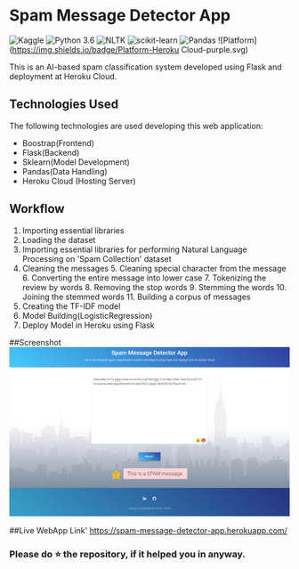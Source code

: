# Spam Message Detector App

![Kaggle](https://img.shields.io/badge/Dataset-Kaggle-lightblue.svg) ![Python 3.6](https://img.shields.io/badge/Python-3.6-brightgreen.svg) ![NLTK](https://img.shields.io/badge/Library-NLTK-blue.svg) ![scikit-learn](https://img.shields.io/badge/Library-sklearn-orange.svg)  ![Pandas](https://img.shields.io/badge/Library-Pandas-darkblue.svg) ![Platform](https://img.shields.io/badge/Platform-Heroku Cloud-purple.svg)

This is an AI-based spam classification system developed using Flask and deployment at Heroku Cloud.

## Technologies Used
The following technologies are used developing this web application:
- Boostrap(Frontend)
- Flask(Backend)
- Sklearn(Model Development)
- Pandas(Data Handling)
- Heroku Cloud (Hosting Server)

## Workflow
1. Importing essential libraries
2. Loading the dataset
3. Importing essential libraries for performing Natural Language Processing on 'Spam Collection' dataset
4. Cleaning the messages
	5. Cleaning special character from the message
	6. Converting the entire message into lower case
	7. Tokenizing the review by words
	8. Removing the stop words
	9. Stemming the words
	10. Joining the stemmed words
	11. Building a corpus of messages
12. Creating the TF-IDF model
13. Model Building(LogisticRegression)
14. Deploy Model in Heroku using Flask

##Screenshot
![Spam Message Detector App Screenshot](https://raw.githubusercontent.com/TechyNilesh/Spam-Message-Detector-App/master/screenshot.png "Spam Message Detector App Screenshot")

##Live WebApp Link'
https://spam-message-detector-app.herokuapp.com/


### Please do ⭐ the repository, if it helped you in anyway.
